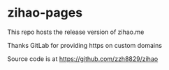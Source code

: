 # zihao-pages

This repo hosts the release version of zihao.me

Thanks GitLab for providing https on custom domains

Source code is at https://github.com/zzh8829/zihao

